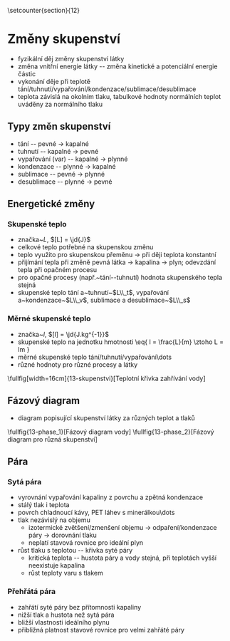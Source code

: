 \setcounter{section}{12}

# Změny skupenství
- fyzikální děj změny skupenství látky 
- změna vnitřní energie látky -- změna kinetické a potenciální energie částic
- vykonání děje při teplotě tání/tuhnutí/vypařování/kondenzace/sublimace/desublimace
- teplota závislá na okolním tlaku, tabulkové hodnoty normálních teplot uváděny za normálního tlaku

## Typy změn skupenství
- tání -- pevné $\rightarrow$ kapalné
- tuhnutí -- kapalné $\rightarrow$ pevné
- vypařování (var) -- kapalné $\rightarrow$ plynné
- kondenzace -- plynné $\rightarrow$ kapalné
- sublimace -- pevné $\rightarrow$ plynné
- desublimace -- plynné $\rightarrow$ pevné

## Energetické změny
### Skupenské teplo
- značka~$L$, $[L] = \jd{J}$
- celkové teplo potřebné na skupenskou změnu
- teplo využito pro skupenskou přeměnu $\rightarrow$ při ději teplota konstantní
- přijímání tepla při změně pevná látka $\rightarrow$ kapalina $\rightarrow$ plyn; odevzdání tepla při opačném procesu
- pro opačné procesy (např.~tání--tuhnutí) hodnota skupenského tepla stejná
- skupenské teplo tání a~tuhnutí~$L\\_t$, vypařování a~kondenzace~$L\\_v$, sublimace a desublimace~$L\\_s$

### Měrné skupenské teplo
- značka~$l$, $[l] = \jd{J.kg^{-1}}$
- skupenské teplo na jednotku hmotnosti
	\eq{
		l = \frac{L}{m} \ztoho L = lm
	}
- měrné skupenské teplo tání/tuhnutí/vypařování\dots
- různé hodnoty pro různé procesy a látky

\fullfig[width=16cm]{13-skupenstvi}[Teplotní křivka zahřívání vody]

## Fázový diagram
- diagram popisující skupenství látky za různých teplot a tlaků

\fullfig{13-phase_1}[Fázový diagram vody]
\fullfig{13-phase_2}[Fázový diagram pro různá skupenství]

## Pára
### Sytá pára
- vyrovnání vypařování kapaliny z povrchu a zpětná kondenzace
- stálý tlak i teplota
- povrch chladnoucí kávy, PET láhev s minerálkou\dots
- tlak nezávislý na objemu
	- izotermické zvětšení/zmenšení objemu $\rightarrow$ odpaření/kondenzace páry $\rightarrow$ dorovnání tlaku
	- neplatí stavová rovnice pro ideální plyn
- růst tlaku s teplotou -- křivka syté páry
	- kritická teplota -- hustota páry a vody stejná, při teplotách vyšší neexistuje kapalina
	- růst teploty varu s tlakem

### Přehřátá pára
- zahřátí syté páry bez přítomnosti kapaliny
- nižší tlak a hustota než sytá pára
- bližší vlastnosti ideálního plynu
- přibližná platnost stavové rovnice pro velmi zahřáté páry
